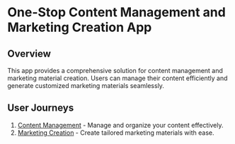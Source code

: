 # One-Stop Content Management and Marketing Creation App

## Overview

This app provides a comprehensive solution for content management and marketing material creation. Users can manage their content efficiently and generate customized marketing materials seamlessly.

## User Journeys

1. [Content Management](docs/journeys/content-management.md) - Manage and organize your content effectively.
2. [Marketing Creation](docs/journeys/marketing-creation.md) - Create tailored marketing materials with ease.